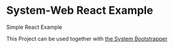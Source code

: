# System-Web React Example

Simple React Example 

This Project can be used together with [the System Bootstrapper](https://github.com/kihyoun/system)
